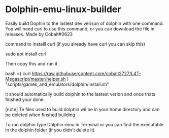 # Dolphin-emu-linux-builder
Easily build Dophin to the lastest dev verison of dolphin with one command. You will need curl to use this command, or you can download the file in releases. Made by Cobalt#0623

command to installl curl (if you already have curl you can skip this)

sudo apt install curl

Then copy this and run it

bash <( curl https://raw.githubusercontent.com/cobalt2727/L4T-Megascript/master/helper.sh ) "scripts/games_and_emulators/dolphin/install.sh"

it should automatically build dolphin to the lastest verion and once thats finshed your done.

[note] Te files used to build dolphin wil be in your home directory and can be deleted when finshed building

To run dolphin type Dolphin-emu in Terminal or you can find the executable in the dolphin folder (if you didn't delete it)
